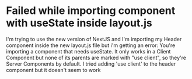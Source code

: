 
# Failed while importing component with useState inside layout.js

I'm trying to use the new version of NextJS and I'm importing my Header component inside the new layout.js file but i'm getting an error:
You're importing a component that needs useState. It only works in a Client Component but none of its parents are marked with "use client", so they're Server Components by default.
I tried adding 'use client' to the header component but it doesn't seem to work

        